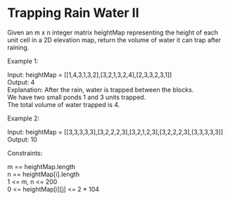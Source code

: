 # Trapping Rain Water II

Given an m x n integer matrix heightMap representing the height of each unit cell in a 2D elevation map, return the volume of water it can trap after raining.

Example 1:

Input: heightMap = [[1,4,3,1,3,2],[3,2,1,3,2,4],[2,3,3,2,3,1]]\
Output: 4\
Explanation: After the rain, water is trapped between the blocks.\
We have two small ponds 1 and 3 units trapped.\
The total volume of water trapped is 4.

Example 2:

Input: heightMap = [[3,3,3,3,3],[3,2,2,2,3],[3,2,1,2,3],[3,2,2,2,3],[3,3,3,3,3]]\
Output: 10

Constraints:

m == heightMap.length\
n == heightMap[i].length\
1 <= m, n <= 200\
0 <= heightMap[i][j] <= 2 * 104